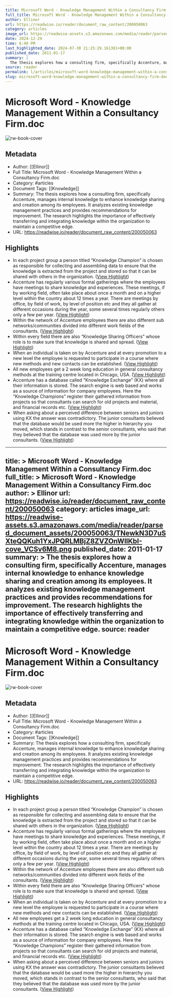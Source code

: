 ```yaml
---
title: Microsoft Word - Knowledge Management Within a Consultancy Firm.doc
full_title: Microsoft Word - Knowledge Management Within a Consultancy Firm.doc
author: Ellinor
url: https://readwise.io/reader/document_raw_content/200050063
category: articles
image_url: https://readwise-assets.s3.amazonaws.com/media/reader/parsed_document_assets/200050063/TNewkN3D7uSXteQQKuh1YxJPQRLMBjZ8ZVZOnWllKbI-cove_VCSv6M8.png
date: 2024-12-29
time: 6:40 PM
last_highlighted_date: 2024-07-30 21:25:29.161381+00:00
published_date: 2011-01-17
summary: |
  The thesis explores how a consulting firm, specifically Accenture, manages internal knowledge to enhance knowledge sharing and creation among its employees. It analyzes existing knowledge management practices and provides recommendations for improvement. The research highlights the importance of effectively transferring and integrating knowledge within the organization to maintain a competitive edge.
source: reader
permalink: l/articles/microsoft-word-knowledge-management-within-a-consultancy-firm-doc
slug: microsoft-word-knowledge-management-within-a-consultancy-firm-doc
---
```

# Microsoft Word - Knowledge Management Within a Consultancy Firm.doc

![rw-book-cover](https://readwise-assets.s3.amazonaws.com/media/reader/parsed_document_assets/200050063/TNewkN3D7uSXteQQKuh1YxJPQRLMBjZ8ZVZOnWllKbI-cove_VCSv6M8.png)

## Metadata
- Author: [[Ellinor]]
- Full Title: Microsoft Word - Knowledge Management Within a Consultancy Firm.doc
- Category: #articles
- Document Tags: [[Knowledge]] 
- Summary: The thesis explores how a consulting firm, specifically Accenture, manages internal knowledge to enhance knowledge sharing and creation among its employees. It analyzes existing knowledge management practices and provides recommendations for improvement. The research highlights the importance of effectively transferring and integrating knowledge within the organization to maintain a competitive edge.
- URL: https://readwise.io/reader/document_raw_content/200050063

## Highlights
- In each project group a person titled “Knowledge Champion” is chosen as responsible for collecting and assembling data to ensure that the knowledge is extracted from the project and stored so that it can be shared with others in the organization. ([View Highlight](https://read.readwise.io/read/01j42r97asgam8zcmd9ykbane8))
- Accenture has regularly various formal gatherings where the employees have meetings to share knowledge and experiences. These meetings, if by working field, often take place about once a month and on a higher level within the country about 12 times a year. There are meetings by office, by field of work, by level of position etc and they all gather at different occasions during the year, some several times regularly others only a few per year. ([View Highlight](https://read.readwise.io/read/01j42rbqry6ve9mrq4shpwzzp7))
- Within the network of Accenture employees there are also different sub networks/communities divided into different work fields of the consultants. ([View Highlight](https://read.readwise.io/read/01j42rdfjtqwwrsa57p196vs9p))
- Within every field there are also “Knowledge Sharing Officers” whose role is to make sure that knowledge is shared and spread. ([View Highlight](https://read.readwise.io/read/01j42rcw3c1q5nqb7d9478j24s))
- When an individual is taken on by Accenture and at every promotion to a new level the employee is requested to participate in a course where new methods and new contacts can be established. ([View Highlight](https://read.readwise.io/read/01j42rdxjnpqe8gghcnhs049sp))
- All new employees get a 2 week long education in general consultancy methods at the training centre located in Chicago, USA. ([View Highlight](https://read.readwise.io/read/01j42re74gtffd7yzqjeh04kpn))
- Accenture has a database called “Knowledge Exchange” (KX) where all their information is stored. The search engine is web based and works as a source of information for company employees. Here the “Knowledge Champions” register their gathered information from projects so that consultants can search for old projects and material, and financial records etc. ([View Highlight](https://read.readwise.io/read/01j42rh1524t0pg077pf9yjdza))
- When asking about a perceived difference between seniors and juniors using KX the answer was contradictory. The junior consultants believed that the database would be used more the higher in hierarchy you moved, which stands in contrast to the senior consultants, who said that they believed that the database was used more by the junior consultants. ([View Highlight](https://read.readwise.io/read/01j42rhb024syqfc67nmkhx6x7))


---
title: >
  Microsoft Word - Knowledge Management Within a Consultancy Firm.doc
full_title: >
  Microsoft Word - Knowledge Management Within a Consultancy Firm.doc
author: >
  Ellinor
url: https://readwise.io/reader/document_raw_content/200050063
category: articles
image_url: https://readwise-assets.s3.amazonaws.com/media/reader/parsed_document_assets/200050063/TNewkN3D7uSXteQQKuh1YxJPQRLMBjZ8ZVZOnWllKbI-cove_VCSv6M8.png
published_date: 2011-01-17
summary: >
  The thesis explores how a consulting firm, specifically Accenture, manages internal knowledge to enhance knowledge sharing and creation among its employees. It analyzes existing knowledge management practices and provides recommendations for improvement. The research highlights the importance of effectively transferring and integrating knowledge within the organization to maintain a competitive edge.
source: reader
---
# Microsoft Word - Knowledge Management Within a Consultancy Firm.doc

![rw-book-cover](https://readwise-assets.s3.amazonaws.com/media/reader/parsed_document_assets/200050063/TNewkN3D7uSXteQQKuh1YxJPQRLMBjZ8ZVZOnWllKbI-cove_VCSv6M8.png)

## Metadata
- Author: [[Ellinor]]
- Full Title: Microsoft Word - Knowledge Management Within a Consultancy Firm.doc
- Category: #articles
- Document Tags: [[Knowledge]] 
- Summary: The thesis explores how a consulting firm, specifically Accenture, manages internal knowledge to enhance knowledge sharing and creation among its employees. It analyzes existing knowledge management practices and provides recommendations for improvement. The research highlights the importance of effectively transferring and integrating knowledge within the organization to maintain a competitive edge.
- URL: https://readwise.io/reader/document_raw_content/200050063

## Highlights
- In each project group a person titled “Knowledge Champion” is chosen as responsible for collecting and assembling data to ensure that the knowledge is extracted from the project and stored so that it can be shared with others in the organization. ([View Highlight](https://read.readwise.io/read/01j42r97asgam8zcmd9ykbane8))
- Accenture has regularly various formal gatherings where the employees have meetings to share knowledge and experiences. These meetings, if by working field, often take place about once a month and on a higher level within the country about 12 times a year. There are meetings by office, by field of work, by level of position etc and they all gather at different occasions during the year, some several times regularly others only a few per year. ([View Highlight](https://read.readwise.io/read/01j42rbqry6ve9mrq4shpwzzp7))
- Within the network of Accenture employees there are also different sub networks/communities divided into different work fields of the consultants. ([View Highlight](https://read.readwise.io/read/01j42rdfjtqwwrsa57p196vs9p))
- Within every field there are also “Knowledge Sharing Officers” whose role is to make sure that knowledge is shared and spread. ([View Highlight](https://read.readwise.io/read/01j42rcw3c1q5nqb7d9478j24s))
- When an individual is taken on by Accenture and at every promotion to a new level the employee is requested to participate in a course where new methods and new contacts can be established. ([View Highlight](https://read.readwise.io/read/01j42rdxjnpqe8gghcnhs049sp))
- All new employees get a 2 week long education in general consultancy methods at the training centre located in Chicago, USA. ([View Highlight](https://read.readwise.io/read/01j42re74gtffd7yzqjeh04kpn))
- Accenture has a database called “Knowledge Exchange” (KX) where all their information is stored. The search engine is web based and works as a source of information for company employees. Here the “Knowledge Champions” register their gathered information from projects so that consultants can search for old projects and material, and financial records etc. ([View Highlight](https://read.readwise.io/read/01j42rh1524t0pg077pf9yjdza))
- When asking about a perceived difference between seniors and juniors using KX the answer was contradictory. The junior consultants believed that the database would be used more the higher in hierarchy you moved, which stands in contrast to the senior consultants, who said that they believed that the database was used more by the junior consultants. ([View Highlight](https://read.readwise.io/read/01j42rhb024syqfc67nmkhx6x7))


